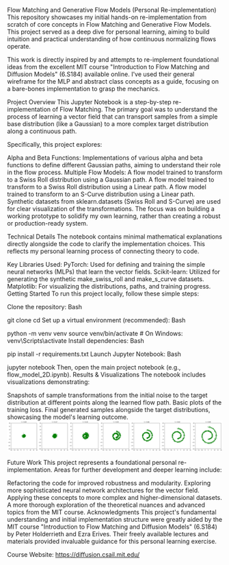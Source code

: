 Flow Matching and Generative Flow Models (Personal Re-implementation)
This repository showcases my initial hands-on re-implementation from scratch of core concepts in Flow Matching and Generative Flow Models. This project served as a deep dive for personal learning, aiming to build intuition and practical understanding of how continuous normalizing flows operate.

This work is directly inspired by and attempts to re-implement foundational ideas from the excellent MIT course "Introduction to Flow Matching and Diffusion Models" (6.S184) available online. I've used their general wireframe for the MLP and abstract class concepts as a guide, focusing on a bare-bones implementation to grasp the mechanics.

Project Overview
This Jupyter Notebook is a step-by-step re-implementation of Flow Matching. The primary goal was to understand the process of learning a vector field that can transport samples from a simple base distribution (like a Gaussian) to a more complex target distribution along a continuous path.

Specifically, this project explores:

Alpha and Beta Functions: Implementations of various alpha and beta functions to define different Gaussian paths, aiming to understand their role in the flow process.
Multiple Flow Models:
A flow model trained to transform to a Swiss Roll distribution using a Gaussian path.
A flow model trained to transform to a Swiss Roll distribution using a Linear path.
A flow model trained to transform to an S-Curve distribution using a Linear path.
Synthetic datasets from sklearn.datasets (Swiss Roll and S-Curve) are used for clear visualization of the transformations. The focus was on building a working prototype to solidify my own learning, rather than creating a robust or production-ready system.

Technical Details
The notebook contains minimal mathematical explanations directly alongside the code to clarify the implementation choices. This reflects my personal learning process of connecting theory to code.

Key Libraries Used:
PyTorch: Used for defining and training the simple neural networks (MLPs) that learn the vector fields.
Scikit-learn: Utilized for generating the synthetic make_swiss_roll and make_s_curve datasets.
Matplotlib: For visualizing the distributions, paths, and training progress.
Getting Started
To run this project locally, follow these simple steps:

Clone the repository:
Bash

git clone 
cd 
Set up a virtual environment (recommended):
Bash

python -m venv venv
source venv/bin/activate # On Windows: venv\Scripts\activate
Install dependencies:
Bash

pip install -r requirements.txt
Launch Jupyter Notebook:
Bash

jupyter notebook
Then, open the main project notebook (e.g., flow_model_2D.ipynb).
Results & Visualizations
The notebook includes visualizations demonstrating:

Snapshots of sample transformations from the initial noise to the target distribution at different points along the learned flow path.
Basic plots of the training loss.
Final generated samples alongside the target distributions, showcasing the model's learning outcome.
![learnt trajectory of a flow model from the notebook](image.png)

Future Work
This project represents a foundational personal re-implementation. Areas for further development and deeper learning include:

Refactoring the code for improved robustness and modularity.
Exploring more sophisticated neural network architectures for the vector field.
Applying these concepts to more complex and higher-dimensional datasets.
A more thorough exploration of the theoretical nuances and advanced topics from the MIT course.
Acknowledgments
This project's fundamental understanding and initial implementation structure were greatly aided by the MIT course "Introduction to Flow Matching and Diffusion Models" (6.S184) by Peter Holderrieth and Ezra Erives. Their freely available lectures and materials provided invaluable guidance for this personal learning exercise.

Course Website: https://diffusion.csail.mit.edu/